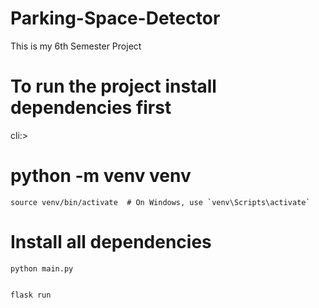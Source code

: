 # Parking-Space-Detector
This is my 6th Semester Project

# To run the project install dependencies first

cli:>
# python -m venv venv
    source venv/bin/activate  # On Windows, use `venv\Scripts\activate`
# Install all dependencies
    python main.py


    flask run
